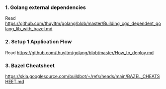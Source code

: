 ### 1.  Golang external dependencies
Read https://github.com/thuyltm/golang/blob/master/Building_cgo_dependent_golang_lib_with_bazel.md

### 2. Setup 1 Application Flow
Read https://github.com/thuyltm/golang/blob/master/How_to_deploy.md

### 3. Bazel Cheatsheet
https://skia.googlesource.com/buildbot/+/refs/heads/main/BAZEL_CHEATSHEET.md

